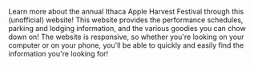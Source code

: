 Learn more about the annual Ithaca Apple Harvest Festival through this (unofficial) website! 
This website provides the performance schedules, parking and lodging information, and the 
various goodies you can chow down on! The website is responsive, so whether you're looking 
on your computer or on your phone, you'll be able to quickly and easily find the information 
you're looking for!
